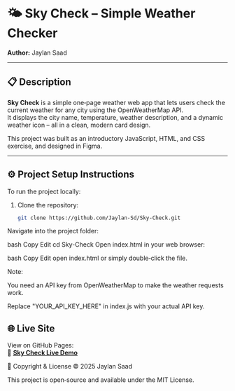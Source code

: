 # 🌤️ Sky Check – Simple Weather Checker

**Author:** Jaylan Saad

---

## 📋 Description

**Sky Check** is a simple one‑page weather web app that lets users check the current weather for any city using the OpenWeatherMap API.  
It displays the city name, temperature, weather description, and a dynamic weather icon – all in a clean, modern card design.

This project was built as an introductory JavaScript, HTML, and CSS exercise, and designed in Figma.

---

## ⚙️ Project Setup Instructions

To run the project locally:

1. Clone the repository:
   ```bash
   git clone https://github.com/Jaylan-Sd/Sky-Check.git
Navigate into the project folder:

bash
Copy
Edit
cd Sky-Check
Open index.html in your web browser:

bash
Copy
Edit
open index.html
or simply double‑click the file.

Note:

You need an API key from OpenWeatherMap to make the weather requests work.

Replace "YOUR_API_KEY_HERE" in index.js with your actual API key.

## 🌐 Live Site

View on GitHub Pages:  
🔗 **[Sky Check Live Demo](https://jaylan-sd.github.io/Sky-Check/)**



📄 Copyright & License
© 2025 Jaylan Saad

This project is open‑source and available under the MIT License.

